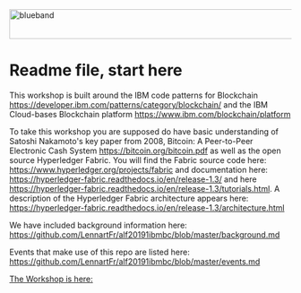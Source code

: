 <img src="https://farm5.staticflickr.com/4503/37148677233_71edc5a37b_o.png" width="1041" height="53" alt="blueband">

# Readme file, start here

This workshop is built around the IBM code patterns for Blockchain https://developer.ibm.com/patterns/category/blockchain/ and the IBM Cloud-bases Blockchain platform https://www.ibm.com/blockchain/platform

To take this workshop you are supposed do have basic understanding of Satoshi Nakamoto's key paper from 2008, Bitcoin: A Peer-to-Peer Electronic Cash System https://bitcoin.org/bitcoin.pdf as well as the open source Hyperledger
Fabric. You will find the Fabric source code here: https://www.hyperledger.org/projects/fabric and documentation here: 
https://hyperledger-fabric.readthedocs.io/en/release-1.3/ and here  https://hyperledger-fabric.readthedocs.io/en/release-1.3/tutorials.html. A description of the Hyperledger Fabric architecture appears here: https://hyperledger-fabric.readthedocs.io/en/release-1.3/architecture.html

We have included background information here: https://github.com/LennartFr/alf20191ibmbc/blob/master/background.md

Events that make use of this repo are listed here: https://github.com/LennartFr/alf20191ibmbc/blob/master/events.md 

[The Workshop is here:](/workshop.md)







